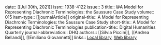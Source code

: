 date:: [[Jul 30th, 2021]]
issn:: 1938-4122
issue:: 3
title:: @A Model for Representing Diachronic Terminologies: the Saussure Case Study
volume:: 015
item-type:: [[journalArticle]]
original-title:: A Model for Representing Diachronic Terminologies: the Saussure Case Study
short-title:: A Model for Representing Diachronic Terminologies
publication-title:: Digital Humanities Quarterly
journal-abbreviation:: DHQ
authors:: [[Silvia Piccini]], [[Andrea Bellandi]], [[Emiliano Giovannetti]]
links:: [Local library](zotero://select/groups/2386895/items/VAQAFX6N), [Web library](https://www.zotero.org/groups/2386895/items/VAQAFX6N)
